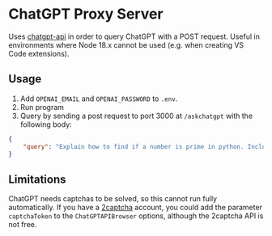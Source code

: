 # ChatGPT Proxy Server

Uses [chatgpt-api](https://github.com/transitive-bullshit/chatgpt-api) in order to query ChatGPT with a POST request. Useful in environments where Node 18.x cannot be used (e.g. when creating VS Code extensions).

## Usage

1. Add `OPENAI_EMAIL` and `OPENAI_PASSWORD` to `.env`.
2. Run program
3. Query by sending a post request to port 3000 at `/askchatgpt` with the following body:

```json
{
	"query": "Explain how to find if a number is prime in python. Include a sample program."
}
```

## Limitations

ChatGPT needs captchas to be solved, so this cannot run fully automatically. If you have a [2captcha](https://2captcha.com/) account, you could add the parameter `captchaToken` to the `ChatGPTAPIBrowser` options, although the 2captcha API is not free.

